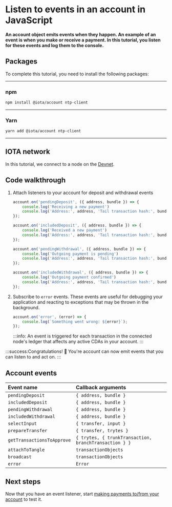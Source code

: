 # Listen to events in an account in JavaScript

**An account object emits events when they happen. An example of an event is when you make or receive a payment. In this tutorial, you listen for these events and log them to the console.**

## Packages

To complete this tutorial, you need to install the following packages:

--------------------
### npm
```bash
npm install @iota/account ntp-client
```
---
### Yarn
```bash
yarn add @iota/account ntp-client
```
--------------------

## IOTA network

In this tutorial, we connect to a node on the [Devnet](root://getting-started/0.1/network/iota-networks.md#devnet).

## Code walkthrough

1. Attach listeners to your account for deposit and withdrawal events

    ```js
    account.on('pendingDeposit', ({ address, bundle }) => {
        console.log('Receiving a new payment')
        console.log('Address:', address, 'Tail transaction hash:', bundle[0].hash);
    });

    account.on('includedDeposit', ({ address, bundle }) => {
        console.log('Received a new payment')
        console.log('Address:', address, 'Tail transaction hash:', bundle[0].hash);
    });

    account.on('pendingWithdrawal', ({ address, bundle }) => {
        console.log('Outgoing payment is pending')
        console.log('Address:', address, 'Tail transaction hash:', bundle[0].hash);
    });

    account.on('includedWithdrawal', ({ address, bundle }) => {
        console.log('Outgoing payment confirmed')
        console.log('Address:', address, 'Tail transaction hash:', bundle[0].hash);
    });
    ```

2. Subscribe to `error` events. These events are useful for debugging your application and reacting to exceptions that may be thrown in the background.

    ```js
    account.on('error', (error) => {
        console.log(`Something went wrong: ${error}`);
    });
    ```

    :::info:
    An event is triggered for each transaction in the connected node's ledger that affects any active CDAs in your account.
    :::

:::success:Congratulations! :tada:
You're account can now emit events that you can listen to and act on.
:::

## Account events

|**Event name**|**Callback arguments**|
| :----------| :----------|
|`pendingDeposit`|`{ address, bundle }`|
|`includedDeposit`|`{ address, bundle }`|
|`pendingWithdrawal`|`{ address, bundle }`|
|`includedWithdrawal`|`{ address, bundle }`|
|`selectInput`|`{ transfer, input }`|
|`prepareTransfer`|`{ transfer, trytes }`|
|`getTransactionsToApprove`|`{ trytes, { trunkTransaction, branchTransaction } }`|
|`attachToTangle`|`transactionObjects`|
|`broadcast`|`transactionObjects`|
|`error`|`Error`|

## Next steps

Now that you have an event listener, start [making payments to/from your account](../js/make-payment.md) to test it.


